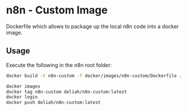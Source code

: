 # n8n - Custom Image

Dockerfile which allows to package up the local n8n code into
a docker image.

## Usage

Execute the following in the n8n root folder:

```bash
docker build -t n8n-custom -f docker/images/n8n-custom/Dockerfile .

docker images
docker tag n8n-custom deliah/n8n-custom:latest
docker login
docker push deliah/n8n-custom:latest
```